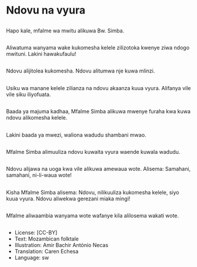# Ndovu na vyura

##
Hapo kale, mfalme wa
mwitu alikuwa Bw.
Simba.


##
Aliwatuma wanyama
wake kukomesha kelele
zilizotoka kwenye ziwa
ndogo mwituni.
Lakini hawakufaulu!


##
Ndovu alijitolea
kukomesha.
Ndovu alitumwa nje
kuwa mlinzi.


##
Usiku wa manane kelele
zilianza na ndovu
akaanza kuua vyura.
Alifanya vile vile siku
iliyofuata.


##
Baada ya majuma
kadhaa, Mfalme Simba
alikuwa mwenye furaha
kwa kuwa ndovu
alikomesha kelele.


##
Lakini baada ya mwezi,
waliona wadudu
shambani mwao.


##
Mfalme Simba
alimuuliza ndovu
kuwaita vyura waende
kuwala wadudu.


##
Ndovu alijawa na uoga
kwa vile alikuwa
amewaua wote.
Alisema: Samahani,
samahani, ni-li-waua
wote!


##
Kisha Mfalme Simba
alisema: Ndovu,
nilikuuliza kukomesha
kelele, siyo kuua vyura.
Ndovu aliwekwa
gerezani miaka mingi!


##
Mfalme aliwaambia
wanyama wote wafanye
kila alilosema wakati
wote.


##
* License: [CC-BY]
* Text: Mozambican folktale
* Illustration: Amir Bachir António Necas
* Translation: Caren Echesa
* Language: sw
